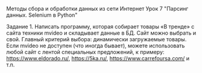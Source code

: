 Методы сбора и обработки данных из сети Интернет
Урок 7 "Парсинг данных. Selenium в Python"

Задание 1. Написать программу, которая собирает товары «В тренде» с сайта техники mvideo и складывает
данные в БД. Сайт можно выбрать и свой. Главный критерий выбора: динамически загружаемые товары.
Если mvideo не доступен (что иногда бывает), можете использовать любой сайт с лентой специальных предложений,
к примеру: https://www.eldorado.ru/, https://5ka.ru/, https://www.carrefoursa.com/ и т.п.